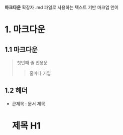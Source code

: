 **마크다운** 확장자 .md 파일로 사용하는 텍스트 기반 마크업 언어
# 1. 마크다운
## 1.1 마크다운

>첫번째 줄 인용문
>> 줄마다 기입

## 1.2 헤더
* 큰제목 : 문서 제목

  제목 H1
  =======
